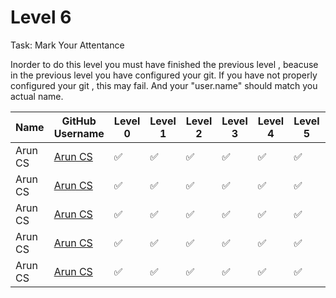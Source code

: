 # Level 6

Task: Mark Your Attentance

Inorder to do this level you must have finished the previous level , beacuse in the previous level you have configured your git. If you have not properly configured your git , this may fail. And your "user.name" should match you actual name.

|Name| GitHub Username|Level 0| Level 1 | Level 2 | Level 3 | Level 4 | Level 5 | Level 6 |
|----|----------------|--------|---------|---------|---------|---------|---------|---------|
|Arun CS| [Arun CS](https://github.com/aruncs31s) | ✅ | ✅ | ✅ | ✅ | ✅ | ✅ |✅ |
|Arun CS| [Arun CS](https://github.com/aruncs31s) | ✅ | ✅ | ✅ | ✅ | ✅ | ✅ |✅ |
|Arun CS| [Arun CS](https://github.com/aruncs31s) | ✅ | ✅ | ✅ | ✅ | ✅ | ✅ |✅ |
|Arun CS| [Arun CS](https://github.com/aruncs31s) | ✅ | ✅ | ✅ | ✅ | ✅ | ✅ |✅ |
|Arun CS| [Arun CS](https://github.com/aruncs31s) | ✅ | ✅ | ✅ | ✅ | ✅ | ✅ |✅ |
